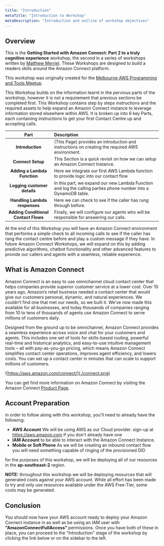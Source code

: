 ```yaml
---
title: "Introduction"
metaTitle: "Introduction to Workshop"
metaDescription: "Introduction and outline of workshop objectives"
---
```


## Overview
This is the <b>Getting Started with Amazon Connect: Part 2 to a truly cognitive experience</b> workshop, the second in a series of workshops written by [Matthew Merriel](https://www.linkedin.com/in/matthewmerriel/). These Workshops are designed to build a readers skills around the Amazon Connect platform. 

This workshop was originally created for the [Melbourne AWS Programming and Tools Meetup](https://www.meetup.com/Melbourne-AWS-Programming-and-Tools-Meetup/).

This Workshop builds on the information learnt in the pervious parts of the workshop, however it is not a requirement that previous sections be completed first. This Workshop contains step by steps instructions and the required assets to help expand an Amazon Connect instance to leverage information stored elsewhere within AWS.  It is broken up into 6 key Parts, each containing instructions to get your first Contact Centre up and accepting calls.

| Part | Description |
|:---:|:---|
| <b>Introduction</b> | (This Page) provides an introduction and instructions on creating the required AWS environment. |
| <b>Connect Setup</b> | This Section is a quick revisit on how we can setup an Amazon Connect Instance. |
| <b>Adding a Lambda Function</b> | Here we integrate our first AWS Lambda function to provide logic into our contact flow |
| <b>Logging customer details</b> | In this part, we expand our new Lambda Function and log the calling parties phone number into a DynamoDB table. |
| <b>Handling Lambda responses</b> | Here we can check to see if the caller has rung through before. |
| <b>Adding Conditional Contact Flows</b> | Finally, we will configure our agents who will be responsible for answering our calls. |

At the end of this Workshop you will have an Amazon Connect environment that performs a simple check to all incoming calls to see if the caller has rang the contact centre before and play a custom message if they have. In future Amazon Connect Workshops, we will expand on this by adding predictive algorithms, chatbot functionality and other advanced features to provide our callers and agents with a seamless, reliable experience.

## What is Amazon Connect
Amazon Connect is an easy to use omnichannel cloud contact center that helps companies provide superior customer service at a lower cost. Over 10 years ago, Amazon’s retail business needed a contact center that would give our customers personal, dynamic, and natural experiences. We couldn’t find one that met our needs, so we built it. We've now made this available for all businesses, and today thousands of companies ranging from 10 to tens of thousands of agents use Amazon Connect to serve millions of customers daily.

Designed from the ground up to be omnichannel, Amazon Connect provides a seamless experience across voice and chat for your customers and agents. This includes one set of tools for skills-based routing, powerful real-time and historical analytics, and easy-to-use intuitive management tools – all with pay-as-you-go pricing, which means Amazon Connect simplifies contact center operations, improves agent efficiency, and lowers costs. You can set up a contact center in minutes that can scale to support millions of customers.

![https://aws.amazon.com/connect/](./connect.png)

You can get find more information on Amazon Connect by visiting the Amazon Connect [Product Page](https://aws.amazon.com/connect).

## Account Preparation
in order to follow along with this workshop, you'll need to already have the following:
- <b>AWS Account</b> We will be using AWS as our Cloud provider. sign-up at https://aws.amazon.com if you don't already have one
- <b>IAM Account</b> to be able to interact with the Amazon Connect Instance.
- <b>Mobile or Soft Phone</b> As we will be creating an inbound contact flow you will need something capable of ringing of the provisioned DID

for the purposes of this workshop, we will be deploying all of our resources in the <b>ap-southeast-2</b> region.

<b>NOTE:</b> throughout this workshop we will be deploying resources that will generated costs against your AWS account. While all effort has been made to try and only use resources available under the AWS Free-Tier, some costs may be generated.

## Conclusion
You should now have your AWS account ready to deploy your Amazon Connect instance in as well as be using an IAM user with <b>"AmazonConnectFullAccess"</b> permissions. Once you have both of these in place, you can proceed to the "Introduction" stage of the workshop by clicking the link below or on the sidebar to the left.

